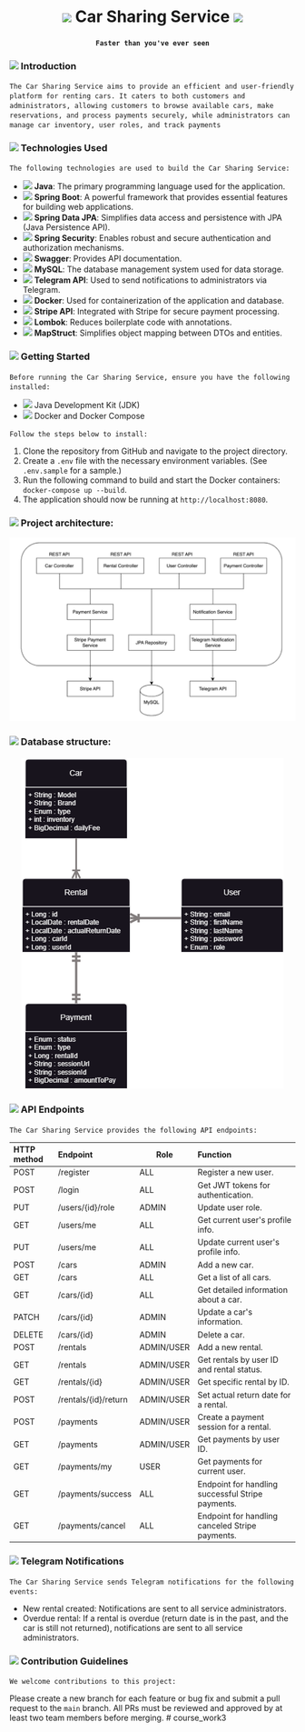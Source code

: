# <h1 align="center"> <img src="https://em-content.zobj.net/thumbs/120/apple/354/racing-car_1f3ce-fe0f.png" width="35"/> Car Sharing Service <img src="https://em-content.zobj.net/thumbs/120/apple/354/racing-car_1f3ce-fe0f.png" width="35"/> </h1>
#### <h4 align="center"> `Faster than you've ever seen` </h4>

### <img src="https://em-content.zobj.net/thumbs/160/apple/354/raising-hands_1f64c.png" width="25"/> Introduction
`The Car Sharing Service aims to provide an efficient and user-friendly platform for renting cars. It caters to both customers and administrators, allowing customers to browse available cars, make reservations, and process payments securely, while administrators can manage car inventory, user roles, and track payments`

### <img src="https://em-content.zobj.net/thumbs/160/apple/354/laptop_1f4bb.png" width="25"/> Technologies Used
`The following technologies are used to build the Car Sharing Service:`
- <img src="https://image.emojipng.com/677/13219677.jpg" width="30"/> **Java**: The primary programming language used for the application.
- <img src="https://media.trustradius.com/product-logos/9B/8G/IMJEF6VWC74S.PNG" width="30"/> **Spring Boot**: A powerful framework that provides essential features for building web applications.
- <img src="https://media.trustradius.com/product-logos/9B/8G/IMJEF6VWC74S.PNG" width="30"/> **Spring Data JPA**: Simplifies data access and persistence with JPA (Java Persistence API).
- <img src="https://media.trustradius.com/product-logos/9B/8G/IMJEF6VWC74S.PNG" width="30"/> **Spring Security**: Enables robust and secure authentication and authorization mechanisms.
- <img src="https://t1.gstatic.com/images?q=tbn:ANd9GcSPbQehl7jW6cT9MZXqOeA4FNWqVNkOThwpkukkugx0lD1EhpIH" width="30"/> **Swagger**: Provides API documentation.
- <img src="https://w7.pngwing.com/pngs/464/18/png-transparent-mysql-database-innodb-postgresql-column-marine-mammal-electric-blue-postgresql-thumbnail.png" width="30"/> **MySQL**: The database management system used for data storage.
- <img src="https://t2.gstatic.com/images?q=tbn:ANd9GcQY7YDz2atjZ4SUnF-rkVAAMh0Rq5gOA4v9I4D2WRZHccPlacGo" width="30"/> **Telegram API**: Used to send notifications to administrators via Telegram.
- <img src="https://cdn.freebiesupply.com/logos/large/2x/docker-logo-png-transparent.png" width="35"/>  **Docker**: Used for containerization of the application and database.
- <img src="https://cdn.dribbble.com/users/920/screenshots/1675816/stripe.png?resize=400x300&vertical=center" width="35"/> **Stripe API**: Integrated with Stripe for secure payment processing.
- <img src="https://velog.velcdn.com/images/gloom/post/17bae182-7380-43e0-a45e-fff76b8ba9c7/image.png" width="35"/> **Lombok**: Reduces boilerplate code with annotations.
- <img src="https://trguduru.github.io/img/mapstruct.png" width="35"/> **MapStruct**: Simplifies object mapping between DTOs and entities.

### <img src="https://em-content.zobj.net/thumbs/160/apple/354/rocket_1f680.png" width="25"/> Getting Started
`Before running the Car Sharing Service, ensure you have the following installed:`
- <img src="https://image.emojipng.com/677/13219677.jpg" width="30"/> Java Development Kit (JDK)
- <img src="https://cdn.freebiesupply.com/logos/large/2x/docker-logo-png-transparent.png" width="35"/> Docker and Docker Compose

`Follow the steps below to install:`
1. Clone the repository from GitHub and navigate to the project directory.
2. Create a `.env` file with the necessary environment variables. (See `.env.sample` for a sample.)
3. Run the following command to build and start the Docker containers:
   `docker-compose up --build`.
4. The application should now be running at `http://localhost:8080`.

### <img src="https://em-content.zobj.net/thumbs/160/apple/354/building-construction_1f3d7-fe0f.png" width="25"/> Project architecture:
![architecture](assets/architecture.png)

### <img src="https://em-content.zobj.net/source/apple/354/floppy-disk_1f4be.png" width="25"/> Database structure:
#### <h4 align="center"> ![car-sharing](assets/car-sharing.png) </h4>

### <img src="https://em-content.zobj.net/thumbs/160/apple/354/link_1f517.png" width="25"/> API Endpoints
`The Car Sharing Service provides the following API endpoints:`

<!-- Fill in the details for each endpoint as per your project's requirements -->

| **HTTP method** | **Endpoint**                   | **Role**   | **Function**                                     |
|:----------------|:-------------------------------|------------|:-------------------------------------------------|
| POST            | /register                      | ALL        | Register a new user.                            |
| POST            | /login                         | ALL        | Get JWT tokens for authentication.              |
| PUT             | /users/{id}/role               | ADMIN      | Update user role.                               |
| GET             | /users/me                      | ALL        | Get current user's profile info.                |
| PUT             | /users/me                      | ALL        | Update current user's profile info.             |
| POST            | /cars                          | ADMIN      | Add a new car.                                  |
| GET             | /cars                          | ALL        | Get a list of all cars.                         |
| GET             | /cars/{id}                     | ALL        | Get detailed information about a car.           |
| PATCH           | /cars/{id}                     | ADMIN      | Update a car's information.                     |
| DELETE          | /cars/{id}                     | ADMIN      | Delete a car.                                   |
| POST            | /rentals                       | ADMIN/USER        | Add a new rental.                        |
| GET             | /rentals                       | ADMIN/USER | Get rentals by user ID and rental status.       |
| GET             | /rentals/{id}                  | ADMIN/USER | Get specific rental by ID.                      |
| POST            | /rentals/{id}/return           | ADMIN/USER | Set actual return date for a rental.            |
| POST            | /payments                      | ADMIN/USER | Create a payment session for a rental.          |
| GET             | /payments                      | ADMIN/USER | Get payments by user ID.                        |
| GET             | /payments/my                   | USER       | Get payments for current user.                        |
| GET             | /payments/success              | ALL        | Endpoint for handling successful Stripe payments. |
| GET             | /payments/cancel               | ALL        | Endpoint for handling canceled Stripe payments.  |

### <img src="https://em-content.zobj.net/thumbs/160/apple/354/mechanical-arm_1f9be.png" width="25"/> Telegram Notifications
`The Car Sharing Service sends Telegram notifications for the following events:`
- New rental created: Notifications are sent to all service administrators.
- Overdue rental: If a rental is overdue (return date is in the past, and the car is still not returned), notifications are sent to all service administrators.

### <img src="https://em-content.zobj.net/thumbs/120/apple/354/card-file-box_1f5c3-fe0f.png" width="25"/> Contribution Guidelines
`We welcome contributions to this project:`

Please create a new branch for each feature or bug fix and submit a pull request to the `main` branch. All PRs must be reviewed and approved by at least two team members before merging.
#   c o u r s e _ w o r k 3 
 
 